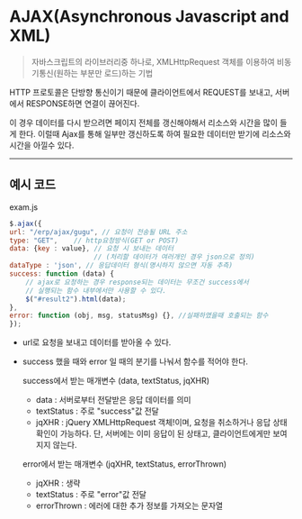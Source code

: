 # AJAX(Asynchronous Javascript and XML)

> 자바스크립트의 라이브러리중 하나로, XMLHttpRequest 객체를 이용하여 비동기통신(원하는 부분만 로드)하는 기법

HTTP 프로토콜은 단방향 통신이기 때문에 클라이언트에서 REQUEST를 보내고, 서버에서 RESPONSE하면 연결이 끊어진다.

이 경우 데이터를 다시 받으려면 페이지 전체를 갱신해야해서 리소스와 시간을 많이 들게 한다. 
이럴때 Ajax를 통해 일부만 갱신하도록 하여 필요한 데이터만 받기에 리소스와 시간을 아낄수 있다.

---

## 예시 코드

exam.js
```js
$.ajax({
url: "/erp/ajax/gugu", // 요청이 전송될 URL 주소
type: "GET",    // http요청방식(GET or POST)
data: {key : value}, // 요청 시 보내는 데이터
                     // (처리할 데이터가 여러개인 경우 json으로 정의)
dataType : 'json', // 응답데이터 형식(명시하지 않으면 자동 추측)
success: function (data) {
    // ajax로 요청하는 경우 response되는 데이터는 무조건 success에서
    // 실행되는 함수 내부에서만 사용할 수 있다.
    $("#result2").html(data);
},
error: function (obj, msg, statusMsg) {}, //실패하였을때 호출되는 함수
});

```
- url로 요청을 보내고 데이터를 받아올 수 있다.

- success 했을 때와 error 일 때의 분기를 나눠서 함수를 적어야 한다.

    success에서 받는 매개변수 (data, textStatus, jqXHR)
    
    - data : 서버로부터 전달받은 응답 데이터를 의미
    - textStatus : 주로 "success"값 전달
    - jqXHR : jQuery XMLHttpRequest 객체!이며, 요청을 취소하거나 응답 상태확인이 가능하다. 단, 서버에는 이미 응답이 된 상태고, 클라이언트에게만 보여지지 않는다.

    error에서 받는 매개변수 (jqXHR, textStatus, errorThrown)
    - jqXHR : 생략
    - textStatus : 주로 "error"값 전달
    - errorThrown : 에러에 대한 추가 정보를 가져오는 문자열

